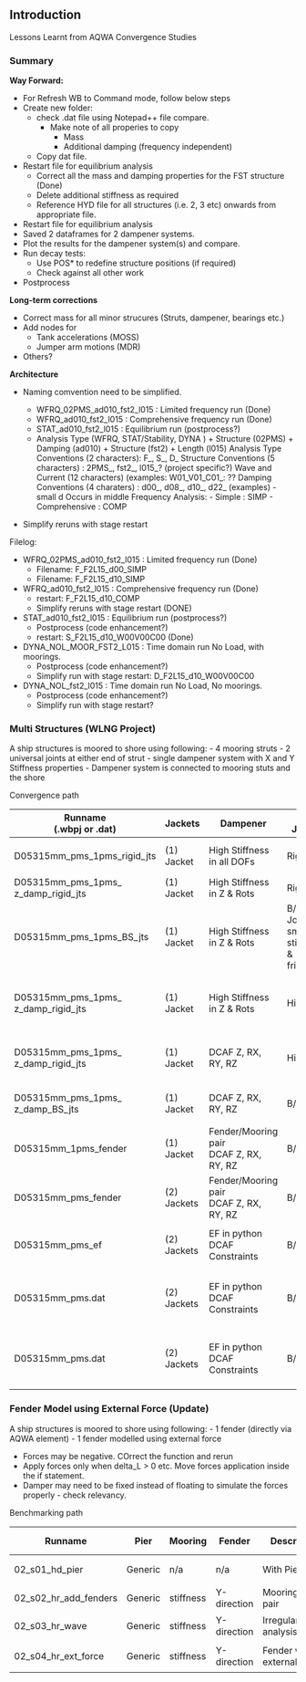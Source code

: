 ## Introduction

Lessons Learnt from AQWA Convergence Studies

### Summary

**Way Forward:**

- For Refresh WB to Command mode, follow below steps
- Create new folder:
  - check .dat file using Notepad++ file compare.
    - Make note of all properies to copy
      - Mass
      - Additional damping (frequency independent)
  - Copy dat file.
- Restart file for equilibrium analysis
  - Correct all the mass and damping properties for the FST structure (Done)
  - Delete additional stiffness as required
  - Reference HYD file for all structures (i.e. 2, 3 etc) onwards from appropriate file.
- Restart file for equilibrium analysis
- Saved 2 dataframes for 2 dampener systems.
- Plot the results for the dampener system(s) and compare.
- Run decay tests:
  - Use POS* to redefine structure positions (if required)
  - Check against all other work
- Postprocess

**Long-term corrections**

- Correct mass for all minor strucures (Struts, dampener, bearings etc.)
- Add nodes for
  - Tank accelerations (MOSS)
  - Jumper arm motions (MDR)
- Others?

**Architecture**

- Naming comvention need to be simplified.
  - WFRQ_02PMS_ad010_fst2_l015 : Limited frequency run (Done)
  - WFRQ_ad010_fst2_l015 : Comprehensive frequency run (Done)
  - STAT_ad010_fst2_l015 : Equilibrium run (postprocess?)
  - Analysis Type (WFRQ, STAT/Stability, DYNA ) + Structure (02PMS) + Damping (ad010) + Structure (fst2) + Length (l015)
        Analysis Type Conventions (2 characters): F_, S_, D_
        Structure Conventions (5 characters) : 2PMS_, fst2_, l015_? (project specific?)
        Wave and Current (12 characters) (examples: W01_V01_C01_: ??
        Damping Conventions (4 charaters) : d00_, d08_, d10_, d22_ (examples)
          - small d Occurs in middle
        Frequency Analysis:
          - Simple : SIMP
          - Comprehensive : COMP

- Simplify reruns with stage restart

Filelog:

- WFRQ_02PMS_ad010_fst2_l015 : Limited frequency run (Done)
  - Filename: F_F2L15_d00_SIMP
  - Filename: F_F2L15_d10_SIMP
- WFRQ_ad010_fst2_l015 : Comprehensive frequency run (Done)
  - restart: F_F2L15_d10_COMP
  - Simplify reruns with stage restart (DONE)
- STAT_ad010_fst2_l015 : Equilibrium run (postprocess?)
  - Postprocess (code enhancement?)
  - restart: S_F2L15_d10_W00V00C00 (Done)
- DYNA_NOL_MOOR_FST2_L015 : Time domain run No Load, with moorings.
  - Postprocess (code enhancement?)
  - Simplify run with stage restart: D_F2L15_d10_W00V00C00
- DYNA_NOL_fst2_l015 : Time domain run No Load, No moorings.
  - Postprocess (code enhancement?)
  - Simplify run with stage restart?

### Multi Structures (WLNG Project)

A ship structures is moored to shore using following:
    - 4 mooring struts
    - 2 universal joints at either end of strut
    - single dampener system with X and Y Stiffness properties
    - Dampener system is connected to mooring stuts and the shore

Convergence path

| Runname <br> (.wbpj or .dat)| Jackets | Dampener | B/S Joints | Struts | Description | Convergence Status | Notes |
| --- | --- | --- | --- | --- | --- | --- | --- |
| D05315mm_pms_1pms_rigid_jts | (1) Jacket | High Stiffness <br> in all DOFs | Rigid | 5 Te Mass | Rigid Joints & Rigid Dampener | :heavy_check_mark: | - |
| D05315mm_pms_1pms_<br>z_damp_rigid_jts | (1) Jacket | High Stiffness <br> in Z & Rots | Rigid | 5 Te Mass| Rigid Joints | :heavy_check_mark: | - |
| D05315mm_pms_1pms_BS_jts | (1) Jacket | High Stiffness <br> in Z & Rots | B/S Joints <br> small stiffness & friction | 5 Te Mass | representative | &cross; | - |
| D05315mm_pms_1pms_<br>z_damp_rigid_jts | (1) Jacket | High Stiffness <br> in Z & Rots | Hinged | 5 Te Mass| Hinged Joints | &cross; | SOLUTION DIVERGED ON STRUCTURE 4 in Z-Heave at time=0.20 step #2 |
| D05315mm_pms_1pms_<br>z_damp_rigid_jts | (1) Jacket | DCAF Z, RX, RY, RZ | Hinged | 5 Te Mass| Hinged Joints | Stability - &cross;. <br> Time Domain - Needs Fender/Mooring |   |
| D05315mm_pms_1pms_<br>z_damp_BS_jts | (1) Jacket | DCAF Z, RX, RY, RZ | B/S | 5 Te Mass| Representative | Stability - :heavy_check_mark:. <br> Time Domain-&cross; |  Time Domain - Needs Fender/Mooring |
| D05315mm_1pms_fender | (1) Jacket | Fender/Mooring pair <br> DCAF Z, RX, RY, RZ | B/S | 5 Te Mass| Representative | Stability - :heavy_check_mark:. <br> Time Domain - :heavy_check_mark: |  |
| D05315mm_pms_fender | (2) Jackets | Fender/Mooring pair <br> DCAF Z, RX, RY, RZ | B/S | 5 Te Mass| Representative | Stability - :heavy_check_mark:. <br> Time Domain - :heavy_check_mark: | For **analysis** with AQWA restart |
| D05315mm_pms_ef| (2) Jackets | EF in python <br> DCAF Constraints | B/S | 5 Te Mass| Representative | Stability - :heavy_check_mark:. <br> Time Domain - :heavy_check_mark: |  |
| D05315mm_pms.dat | (2) Jackets | EF in python <br> DCAF Constraints | B/S | 5 Te Mass| Representative | Stability - :heavy_check_mark:. <br> Time Domain - :heavy_check_mark: | Prep D05315mm_pms_ef to prep files <br> .HYD, .EQP File <br> perform EF analysis |
| D05315mm_pms.dat | (2) Jackets | EF in python <br> DCAF Constraints | B/S | 5 Te Mass| Representative | Stability - :heavy_check_mark:. <br> Time Domain - :heavy_check_mark: | Prep D05315mm_pms_ef to prep files <br> .HYD, .EQP File <br> perform EF analysis |

### Fender Model using External Force (Update)

A ship structures is moored to shore using following:
    - 1 fender (directly via AQWA element)
    - 1 fender modelled using external force

- Forces may be negative. COrrect the function and rerun
- Apply forces only when delta_L > 0 etc. Move forces application inside the if statement.
- Damper may need to be fixed instead of floating to simulate the forces properly - check relevancy.

Benchmarking path

| Runname | Pier | Mooring | Fender| Description | Convergence Status | Notes |
| --- | --- | --- | --- | --- | --- | --- |
| 02_s01_hd_pier | Generic | n/a | n/a  | With Pier | Diffraction - :heavy_check_mark: | - |
| 02_s02_hr_add_fenders | Generic | stiffness | Y-direction | Mooring/fender pair | Stability - :heavy_check_mark: | - |
| 02_s03_hr_wave | Generic | stiffness | Y-direction | Irregular Wave analysis | Time Domain - :heavy_check_mark: | - |
| 02_s04_hr_ext_force | Generic | stiffness | Y-direction | Fender with external force | Time Domain - :heavy_check_mark: | - |
